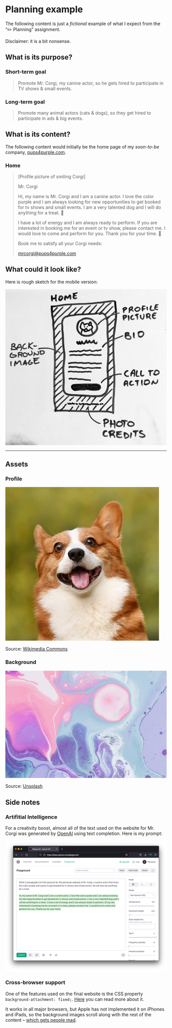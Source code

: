 # Planning example

The following content is just a _fictional_ example of what I expect from the “✏️ Planning” assignment.

Disclaimer: it is a bit nonsense.

## What is its purpose?

### Short-term goal
> Promote Mr. Corgi, my canine actor, so he gets hired to participate in TV shows & small events.

### Long-term goal
> Promote many animal actors (cats & dogs), so they get hired to participate in ads & big events.

## What is its content?

The following content would initially be the home page of my _soon-to-be_ company, [pups4purple.com]().

### Home
> [Profile picture of smiling Corgi]
> 
> Mr. Corgi
> 
> Hi, my name is Mr. Corgi and I am a canine actor. I love the color purple and I am always looking for new opportunities to get booked for tv shows and small events. I am a very talented dog and I will do anything for a treat. 🍪
> 
> I have a lot of energy and I am always ready to perform. If you are interested in booking me for an event or tv show, please contact me. I would love to come and perform for you. Thank you for your time. 💜
> 
> Book me to satisfy all your Corgi needs:
> 
> mrcorgi@pups4purple.com

## What could it look like?

Here is rough sketch for the mobile version:

![Hand-drawn wireframe of the home page](../../../media/sketch-mr-corgi.jpg)

---

## Assets

### Profile

![Edited version of Corgi photo](../../../media/mr-corgi.jpg)

Source: [Wikimedia Commons](https://commons.wikimedia.org/wiki/File:Fawn_and_white_Welsh_Corgi_puppy_standing_on_rear_legs_and_sticking_out_the_tongue.jpg)

### Background

![Colorful and abstract photo](../../../media/background.jpg)

Source: [Unsplash](https://unsplash.com/photos/2JsSnODck0Y)

## Side notes

### Artifitial Intelligence
For a creativity boost, almost all of the text used on the website for Mr. Corgi was generated by [OpenAI](https://beta.openai.com/overview) using text completion. Here is my prompt:

![Screen capture of OpenAI’s playground](../../../media/open-ai-mr-corgi.png)

### Cross-browser support

One of the features used on the final website is the CSS property `background-attachment: fixed;`. [Here](https://www.w3schools.com/CSSref/pr_background-attachment.asp) you can read more about it.

It works in all major browsers, but Apple has not implemented it on iPhones and iPads, so the background images scroll along with the rest of the content – [which gets people mad](https://developer.apple.com/forums/thread/99883).



